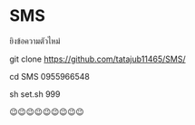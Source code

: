 # SMS
ยิงข้อความตัวไหม่

git clone https://github.com/tatajub11465/SMS/

cd SMS 0955966548




sh set.sh 999

😉😉😉😉😉😉😉😉😉
